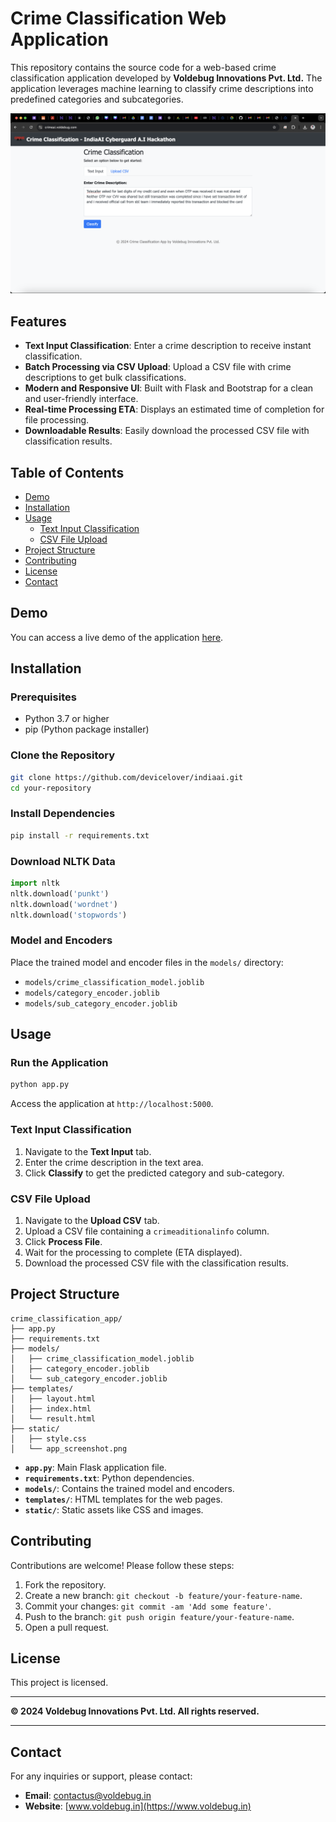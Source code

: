 # **Crime Classification Web Application**

This repository contains the source code for a web-based crime classification application developed by **Voldebug Innovations Pvt. Ltd.** The application leverages machine learning to classify crime descriptions into predefined categories and subcategories.

![App Screenshot](static/screenshot.png) <!-- Optional: Add a screenshot of your application -->

## **Features**

- **Text Input Classification**: Enter a crime description to receive instant classification.
- **Batch Processing via CSV Upload**: Upload a CSV file with crime descriptions to get bulk classifications.
- **Modern and Responsive UI**: Built with Flask and Bootstrap for a clean and user-friendly interface.
- **Real-time Processing ETA**: Displays an estimated time of completion for file processing.
- **Downloadable Results**: Easily download the processed CSV file with classification results.

## **Table of Contents**

- [Demo](#demo)
- [Installation](#installation)
- [Usage](#usage)
  - [Text Input Classification](#text-input-classification)
  - [CSV File Upload](#csv-file-upload)
- [Project Structure](#project-structure)
- [Contributing](#contributing)
- [License](#license)
- [Contact](#contact)

## **Demo**

You can access a live demo of the application [here](https://crimeai.voldebug.com). <!-- Replace with actual link if available -->

## **Installation**

### **Prerequisites**

- Python 3.7 or higher
- pip (Python package installer)

### **Clone the Repository**

```bash
git clone https://github.com/devicelover/indiaai.git
cd your-repository
```

### **Install Dependencies**

```bash
pip install -r requirements.txt
```

### **Download NLTK Data**

```python
import nltk
nltk.download('punkt')
nltk.download('wordnet')
nltk.download('stopwords')
```

### **Model and Encoders**

Place the trained model and encoder files in the `models/` directory:

- `models/crime_classification_model.joblib`
- `models/category_encoder.joblib`
- `models/sub_category_encoder.joblib`

## **Usage**

### **Run the Application**

```bash
python app.py
```

Access the application at `http://localhost:5000`.

### **Text Input Classification**

1. Navigate to the **Text Input** tab.
2. Enter the crime description in the text area.
3. Click **Classify** to get the predicted category and sub-category.

### **CSV File Upload**

1. Navigate to the **Upload CSV** tab.
2. Upload a CSV file containing a `crimeaditionalinfo` column.
3. Click **Process File**.
4. Wait for the processing to complete (ETA displayed).
5. Download the processed CSV file with the classification results.

## **Project Structure**

```
crime_classification_app/
├── app.py
├── requirements.txt
├── models/
│   ├── crime_classification_model.joblib
│   ├── category_encoder.joblib
│   └── sub_category_encoder.joblib
├── templates/
│   ├── layout.html
│   ├── index.html
│   └── result.html
├── static/
│   ├── style.css
│   └── app_screenshot.png
```

- **`app.py`**: Main Flask application file.
- **`requirements.txt`**: Python dependencies.
- **`models/`**: Contains the trained model and encoders.
- **`templates/`**: HTML templates for the web pages.
- **`static/`**: Static assets like CSS and images.

## **Contributing**

Contributions are welcome! Please follow these steps:

1. Fork the repository.
2. Create a new branch: `git checkout -b feature/your-feature-name`.
3. Commit your changes: `git commit -am 'Add some feature'`.
4. Push to the branch: `git push origin feature/your-feature-name`.
5. Open a pull request.

## **License**

This project is licensed.

---

**© 2024 Voldebug Innovations Pvt. Ltd. All rights reserved.**

---

## **Contact**

For any inquiries or support, please contact:

- **Email**: contactus@voldebug.in
- **Website**: [www.voldebug.in](https://www.voldebug.in)
